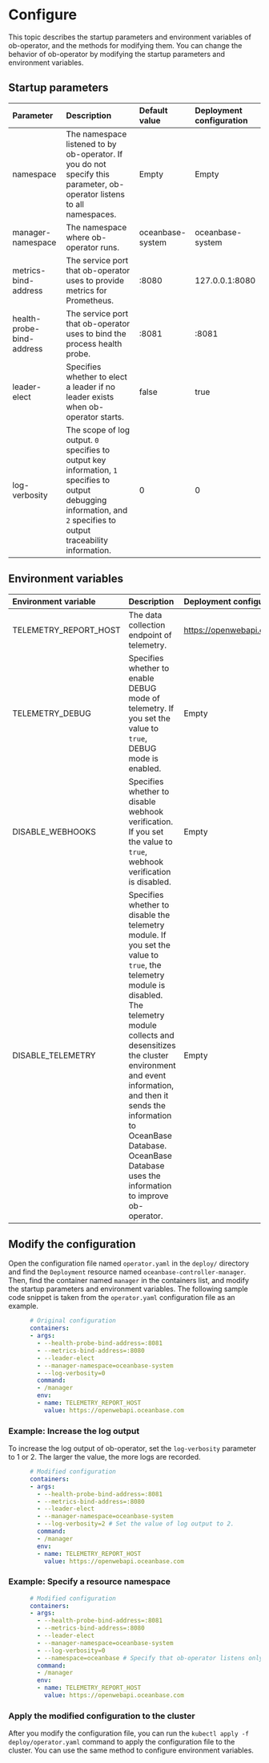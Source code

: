 # Configure

This topic describes the startup parameters and environment variables of ob-operator, and the methods for modifying them. You can change the behavior of ob-operator by modifying the startup parameters and environment variables.

## Startup parameters

| Parameter | Description | Default value | Deployment configuration |
| :----------------------- | :----------------------------------------------------------------- | :-------------- | :-------------- |
| namespace | The namespace listened to by ob-operator. If you do not specify this parameter, ob-operator listens to all namespaces. | Empty | Empty |
| manager-namespace | The namespace where ob-operator runs. | oceanbase-system | oceanbase-system |
| metrics-bind-address | The service port that ob-operator uses to provide metrics for Prometheus. | :8080 | 127.0.0.1:8080 |
| health-probe-bind-address | The service port that ob-operator uses to bind the process health probe. | :8081 | :8081 |
| leader-elect | Specifies whether to elect a leader if no leader exists when ob-operator starts. | false | true |
| log-verbosity | The scope of log output. `0` specifies to output key information, `1` specifies to output debugging information, and `2` specifies to output traceability information. | 0 | 0 |

## Environment variables

| Environment variable | Description | Deployment configuration |
| :------------------- | :-------------------------------- | :------------------------------- |
| TELEMETRY_REPORT_HOST | The data collection endpoint of telemetry. | https://openwebapi.oceanbase.com |
| TELEMETRY_DEBUG | Specifies whether to enable DEBUG mode of telemetry. If you set the value to `true`, DEBUG mode is enabled. | Empty |
| DISABLE_WEBHOOKS | Specifies whether to disable webhook verification. If you set the value to `true`, webhook verification is disabled. | Empty |
| DISABLE_TELEMETRY | Specifies whether to disable the telemetry module. If you set the value to `true`, the telemetry module is disabled. The telemetry module collects and desensitizes the cluster environment and event information, and then it sends the information to OceanBase Database. OceanBase Database uses the information to improve ob-operator. | Empty |

## Modify the configuration

Open the configuration file named `operator.yaml` in the `deploy/` directory and find the `Deployment` resource named `oceanbase-controller-manager`. Then, find the container named `manager` in the containers list, and modify the startup parameters and environment variables. The following sample code snippet is taken from the `operator.yaml` configuration file as an example.

```yaml
      # Original configuration
      containers:
      - args:
        - --health-probe-bind-address=:8081
        - --metrics-bind-address=:8080
        - --leader-elect
        - --manager-namespace=oceanbase-system
        - --log-verbosity=0
        command:
        - /manager
        env:
        - name: TELEMETRY_REPORT_HOST
          value: https://openwebapi.oceanbase.com
```

### Example: Increase the log output

To increase the log output of ob-operator, set the `log-verbosity` parameter to 1 or 2. The larger the value, the more logs are recorded.

```yaml
      # Modified configuration
      containers:
      - args:
        - --health-probe-bind-address=:8081
        - --metrics-bind-address=:8080
        - --leader-elect
        - --manager-namespace=oceanbase-system
        - --log-verbosity=2 # Set the value of log output to 2.
        command:
        - /manager
        env:
        - name: TELEMETRY_REPORT_HOST
          value: https://openwebapi.oceanbase.com
```

### Example: Specify a resource namespace

```yaml
      # Modified configuration
      containers:
      - args:
        - --health-probe-bind-address=:8081
        - --metrics-bind-address=:8080
        - --leader-elect
        - --manager-namespace=oceanbase-system
        - --log-verbosity=0
        - --namespace=oceanbase # Specify that ob-operator listens only to resources in the oceanbase namespace.
        command:
        - /manager
        env:
        - name: TELEMETRY_REPORT_HOST
          value: https://openwebapi.oceanbase.com
```

### Apply the modified configuration to the cluster

After you modify the configuration file, you can run the `kubectl apply -f deploy/operator.yaml` command to apply the configuration file to the cluster. You can use the same method to configure environment variables.
